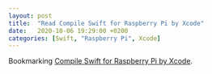 ```yaml
---
layout: post
title:  "Read Compile Swift for Raspberry Pi by Xcode"
date:   2020-10-06 19:29:00 +0200
categories: [Swift, "Raspberry Pi", Xcode]
---
```

Bookmarking [Compile Swift for Raspberry Pi by Xcode](https://swiftreviewer.com/2018/12/25/compile-swift-for-raspberry-pi-by-xcode/).
